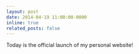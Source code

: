 ```yaml
---
layout: post
date: 2014-04-19 11:00:00-0000
inline: true
related_posts: false
---
```


Today is the official launch of my personal website!
